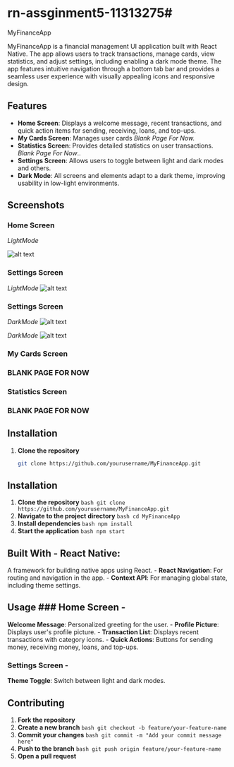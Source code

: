 # rn-assginment5-11313275# 

MyFinanceApp

MyFinanceApp is a financial management UI application built with React Native. The app allows users to track transactions, manage cards, view statistics, and adjust settings, including enabling a dark mode theme. The app features intuitive navigation through a bottom tab bar and provides a seamless user experience with visually appealing icons and responsive design.

## Features

- **Home Screen**: Displays a welcome message, recent transactions, and quick action items for sending, receiving, loans, and top-ups.
- **My Cards Screen**: Manages user cards *Blank Page For Now.*
- **Statistics Screen**: Provides detailed statistics on user transactions. *Blank Page For Now*..
- **Settings Screen**: Allows users to toggle between light and dark modes and others.
- **Dark Mode**: All screens and elements adapt to a dark theme, improving usability in low-light environments.

## Screenshots

### Home Screen
*LightMode*

![alt text](assets/HW-SCS.jpg)

### Settings Screen
*LightMode*
![alt text](assets/SW-SCS.jpg)

### Settings Screen
*DarkMode*
![alt text](assets/HOME-DARK.jpg)


*DarkMode*
![alt text](assets/SW-SCS.jpg)


### My Cards Screen
### BLANK PAGE FOR NOW

### Statistics Screen
### BLANK PAGE FOR NOW
## Installation

1. **Clone the repository**
   ```bash
   git clone https://github.com/yourusername/MyFinanceApp.git

## Installation 
1. **Clone the repository** ```bash git clone https://github.com/yourusername/MyFinanceApp.git ``` 
2. **Navigate to the project directory** ```bash cd MyFinanceApp ``` 
3. **Install dependencies** ```bash npm install ``` 
4. **Start the application** ```bash npm start ```

## Built With - **React Native**: 
A framework for building native apps using React. - **React Navigation**: For routing and navigation in the app. - **Context API**: For managing global state, including theme settings.

## Usage ### Home Screen - 
**Welcome Message**: Personalized greeting for the user. - **Profile Picture**: Displays user's profile picture. - **Transaction List**: Displays recent transactions with category icons. - **Quick Actions**: Buttons for sending money, receiving money, loans, and top-ups.

### Settings Screen - 
**Theme Toggle**: Switch between light and dark modes.

## Contributing 
1. **Fork the repository** 
2. **Create a new branch** ```bash git checkout -b feature/your-feature-name ``` 
3. **Commit your changes** ```bash git commit -m "Add your commit message here" ``` 
4. **Push to the branch** ```bash git push origin feature/your-feature-name ``` 
5. **Open a pull request**
